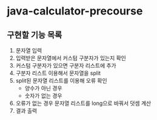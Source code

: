 # java-calculator-precourse

## 구현할 기능 목록

1. 문자열 입력
2. 입력받은 문자열에서 커스텀 구분자가 있는지 확인
3. 커스텀 구분자가 있으면 구분자 리스트에 추가
4. 구분자 리스트 이용해서 문자열을 split
5. split된 문자열 리스트를 이용해 오류 확인
   - 양수가 아닌 경우
   - 숫자가 없는 경우
6. 오류가 없는 경우 문자열 리스트를 long으로 바꿔서 덧셈 계산
7. 결과 출력
